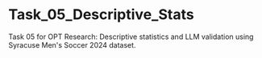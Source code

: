 # Task_05_Descriptive_Stats
Task 05 for OPT Research: Descriptive statistics and LLM validation using Syracuse Men's Soccer 2024 dataset.
